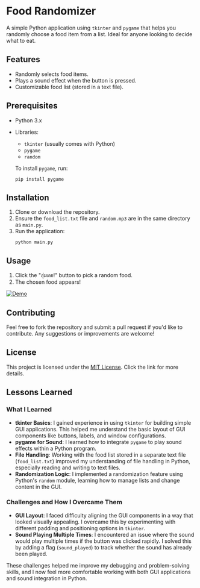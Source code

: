# Food Randomizer
A simple Python application using `tkinter` and `pygame` that helps you randomly choose a food item from a list. Ideal for anyone looking to decide what to eat.

## Features
- Randomly selects food items.
- Plays a sound effect when the button is pressed.
- Customizable food list (stored in a text file).

## Prerequisites
- Python 3.x
- Libraries:
  - `tkinter` (usually comes with Python)
  - `pygame`
  - `random`

  To install `pygame`, run:
  ```
  pip install pygame
  ```
## Installation
1. Clone or download the repository.
2. Ensure the `food_list.txt` file and `random.mp3` are in the same directory as `main.py`.
3. Run the application: 
    ```
    python main.py
    ```

## Usage
1. Click the "สุ่มเลย!" button to pick a random food.
2. The chosen food appears!
  
[![Demo](https://i.imgflip.com/9hne7f.gif)](https://imgflip.com/gif/9hne7f)

## Contributing
Feel free to fork the repository and submit a pull request if you'd like to contribute. Any suggestions or improvements are welcome!

## License
This project is licensed under the [MIT License](https://choosealicense.com/licenses/mit/). Click the link for more details.

## Lessons Learned
### What I Learned
- **tkinter Basics**: I gained experience in using `tkinter` for building simple GUI applications. This helped me understand the basic layout of GUI components like buttons, labels, and window configurations.
- **pygame for Sound**: I learned how to integrate `pygame` to play sound effects within a Python program.
- **File Handling**: Working with the food list stored in a separate text file (`food_list.txt`) improved my understanding of file handling in Python, especially reading and writing to text files.
- **Randomization Logic**: I implemented a randomization feature using Python's `random` module, learning how to manage lists and change content in the GUI.

### Challenges and How I Overcame Them
- **GUI Layout**: I faced difficulty aligning the GUI components in a way that looked visually appealing. I overcame this by experimenting with different padding and positioning options in `tkinter`.
- **Sound Playing Multiple Times**: I encountered an issue where the sound would play multiple times if the button was clicked rapidly. I solved this by adding a flag (`sound_played`) to track whether the sound has already been played.

These challenges helped me improve my debugging and problem-solving skills, and I now feel more comfortable working with both GUI applications and sound integration in Python.
